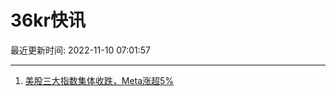 # 36kr快讯

最近更新时间: 2022-11-10 07:01:57

--- 
1. [美股三大指数集体收跌，Meta涨超5%](https://www.36kr.com/newsflashes/1994961808749320) 
